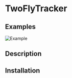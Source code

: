 TwoFlyTracker
======================

## Examples

![Example](resources/example.gif "Original video (left) and analyzed result(right)")

## Description

## Installation